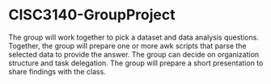 # CISC3140-GroupProject
The group will work together to pick a dataset and data analysis questions.
Together, the group will prepare one or more awk scripts that parse the selected data to provide the answer.
The group can decide on organization structure and task delegation.
The group will prepare a short presentation to share findings with the class.
